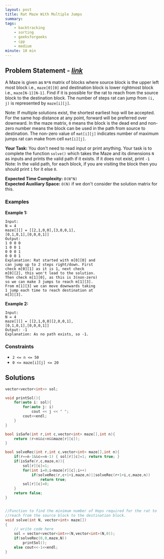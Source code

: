```yaml
---
layout: post
title: Rat Maze With Multiple Jumps                    
summary:
tags:
    - backtracking
    - sorting
    - geeksforgeeks
    - cpp
    - medium
minute: 10 min
---
```


## Problem Statement - [*link*](https://practice.geeksforgeeks.org/problems/rat-maze-with-multiple-jumps-1587115621/0/?track=DSASP-Backtracking&batchId=154#)  

A Maze is given as `N*N` matrix of blocks where source block is the upper left most block i.e., `maze[0][0]` and destination block is lower rightmost block i.e., `maze[N-1][N-1]`. Find if it is possible for the rat to reach from the source block to the destination block. The number of steps rat can jump from `(i, j)` is represented by `maze[i][j]`.

Note:
If multiple solutions exist, the shortest earliest hop will be accepted. For the same hop distance at any point, forward will be preferred over downward.
In the maze matrix, `0` means the block is the dead end and non-zero number means the block can be used in the path from source to destination. The non-zero value of `mat[i][j]` indicates number of maximum jumps rat can make from cell `mat[i][j]`.

 

**Your Task:** 
You don't need to read input or print anything. Your task is to complete the function `solve()` which takes the Maze and its dimensions `N` as inputs and prints the valid path if it exists. If it does not exist, print `-1`
Note: In the valid path, for each block, if you are visiting the block then you should print `1` for it else `0`. 


**Expected Time Complexity:** `O(N^N)`             
**Expected Auxiliary Space:** `O(N)`  if we don't consider the solution matrix for this.



### Examples

**Example 1:**   
```
Input:
N = 4
maze[][] = [[2,1,0,0],[3,0,0,1],
[0,1,0,1],[0,0,0,1]]
Output:
1 0 0 0
1 0 0 1
0 0 0 1
0 0 0 1
Explanation: Rat started with m[0][0] and
can jump up to 2 steps right/down. First
check m[0][1] as it is 1, next check
m[0][2], this won't lead to the solution.
Then check m[1][0], as this is 3(non-zero)
so we can make 3 jumps to reach m[1][3].
From m[1][3] we can move downwards taking
1 jump each time to reach destination at
m[3][3]. 
```

**Example 2:**   
```
Input:
N = 4
maze[][] = [[2,1,0,0][2,0,0,1],
[0,1,0,1],[0,0,0,1]]
Output: -1
Explanation: As no path exists, so -1.
```

### Constraints

+ `2 <= n <= 50`
+ `0 <= maze[i][j] <= 20`


## Solutions

```cpp
vector<vector<int>> sol;

void printSol(){
    for(auto i: sol){
        for(auto j: i)
            cout << j << " ";  
        cout<<endl;
    }
}

bool isSafe(int r,int c,vector<int> maze[],int n){
    return (r<n&&c<n&&maze[r][c]);
}

bool solveRec(int r,int c,vector<int> maze[],int n){
    if(r==n-1&&c==n-1) { sol[r][c]=1; return true; }
    if(isSafe(r,c,maze,n)){
        sol[r][c]=1;
        for(int i=0;i<maze[r][c];i++)
            if(solveRec(r,c+1+i,maze,n)||solveRec(r+1+i,c,maze,n))
                return true;
        sol[r][c]=0;
    }
    return false;
}


//Function to find the minimum number of Hops required for the rat to 
//reach from the source block to the destination block. 
void solve(int N, vector<int> maze[]) 
{
    // write code here
    sol = vector<vector<int>>(N,vector<int>(N,0));
    if(solveRec(0,0,maze,N))
        printSol();
    else cout<<-1<<endl;
}
```

